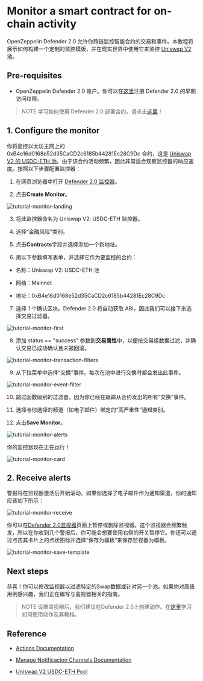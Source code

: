 # Monitor a smart contract for on-chain activity
OpenZeppelin Defender 2.0 允许你跨链监控智能合约的交易和事件。本教程将展示如何构建一个定制的监控模板，并在现实世界中使用它来监控 [Uniswap V2](https://uniswap.org/) 池。

## Pre-requisites
* OpenZeppelin Defender 2.0 账户。你可以在[这里](https://www.openzeppelin.com/defender2-waitlist)注册 Defender 2.0 的早期访问权限。

> NOTE
学习如何使用 Defender 2.0 部署合约，请点击[这里](../Deploy/Deploy.md)！

## 1. Configure the monitor
你将监控以太坊主网上的 0xB4e16d0168e52d35CaCD2c6185b44281Ec28C9Dc 合约，这是 [Uniswap V2 的 USDC-ETH 池](https://etherscan.io/address/0xB4e16d0168e52d35CaCD2c6185b44281Ec28C9Dc)。由于该合约活动频繁，因此非常适合观察监控器的响应速度。按照以下步骤配置监控器：

1. 在网页浏览器中打开 [Defender 2.0 监控器](https://defender.openzeppelin.com/v2/#/monitor)。

2. 点击**Create Monitor**。

![tutorial-monitor-landing](img/tutorial-monitor-landing.png)

3. 将此监控器命名为 Uniswap V2: USDC-ETH 监控器。

4. 选择“金融风险”类别。

5. 点击**Contracts**字段并选择添加一个新地址。

6. 用以下参数填写表单，并选择它作为要监控的合约：

* 名称：Uniswap V2: USDC-ETH 池

* 网络：Mainnet

* 地址：0xB4e16d0168e52d35CaCD2c6185b44281Ec28C9Dc

7. 选择 1 个确认区块。Defender 2.0 将自动获取 ABI，因此我们可以接下来选择交易过滤器。

![tutorial-monitor-first](img/tutorial-monitor-first.png)

8. 添加 status == "success" 参数到**交易属性**中，以便按交易级数据过滤，并确认交易已成功确认且未被回滚。

![tutorial-monitor-transaction-filters](img/tutorial-monitor-transaction-filters.png)

9. 从下拉菜单中选择“交换”事件。每次在池中进行交换时都会发出此事件。

![tutorial-monitor-event-filter](img/tutorial-monitor-event-filter.png)

10. 跳过函数级别的过滤器，因为你已经在跟踪从合约发出的所有“交换”事件。

11. 选择与你选择的频道（如电子邮件）绑定的“高严重性”通知类别。

12. 点击**Save Monitor**。

![tutorial-monitor-alerts](img/tutorial-monitor-alerts.png)

你的监控器现在正在运行！

![tutorial-monitor-card](img/tutorial-monitor-card.png)

## 2. Receive alerts
警报将在监视器激活后开始滚动。如果你选择了电子邮件作为通知渠道，你的通知应该如下所示：

![tutorial-monitor-receive](img/tutorial-monitor-receive.png)

你可以在[Defender 2.0监视器](https://defender.openzeppelin.com/v2/#/monitor)页面上暂停或删除监视器。这个监视器会频繁触发，所以在你收到几个警报后，你可能会想要使用右侧的开关暂停它。你还可以通过点击其卡片上的点状图标并选择“保存为模板”来保存监视器为模板。

![tutorial-monitor-save-template](img/tutorial-monitor-save-template.png)

## Next steps
恭喜！你可以修改监视器以过滤特定的Swap数据或针对另一个池。如果你对高级用例感兴趣，我们正在编写与监视器相关的指南。

> NOTE
设置监视器后，我们建议在Defender 2.0上创建动作。在[这里](../Actions/Actions.md)学习如何使用动作及其教程。

## Reference
* [Actions Documentation](../../Modules/Actions/Actions.md)

* [Manage Notificacion Channels Documentation](../../Manage/Manage.md#notification-channels)

* [Uniswap V2 USDC-ETH Pool](https://etherscan.io/address/0xB4e16d0168e52d35CaCD2c6185b44281Ec28C9Dc)